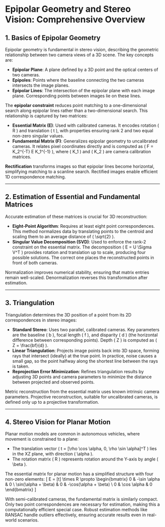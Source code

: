 # Epipolar Geometry and Stereo Vision: Comprehensive Overview

## 1. Basics of Epipolar Geometry
Epipolar geometry is fundamental in stereo vision, describing the geometric relationship between two camera views of a 3D scene. The key concepts are:
- **Epipolar Plane**: A plane defined by a 3D point and the optical centers of two cameras.
- **Epipoles**: Points where the baseline connecting the two cameras intersects the image planes.
- **Epipolar Lines**: The intersection of the epipolar plane with each image plane. Corresponding points between images lie on these lines.

The **epipolar constraint** reduces point matching to a one-dimensional search along epipolar lines rather than a two-dimensional search. This relationship is captured by two matrices:
- **Essential Matrix (E)**: Used with calibrated cameras. It encodes rotation \( R \) and translation \( t \), with properties ensuring rank 2 and two equal non-zero singular values.
- **Fundamental Matrix (F)**: Generalizes epipolar geometry to uncalibrated cameras. It relates pixel coordinates directly and is computed as \( F = K_2^{-T} E K_1^{-1} \), where \( K_1 \) and \( K_2 \) are camera calibration matrices.

**Rectification** transforms images so that epipolar lines become horizontal, simplifying matching to a scanline search. Rectified images enable efficient 1D correspondence matching.

---

## 2. Estimation of Essential and Fundamental Matrices
Accurate estimation of these matrices is crucial for 3D reconstruction:
- **Eight-Point Algorithm**: Requires at least eight point correspondences. This method normalizes data by translating points to the centroid and scaling them to an average distance of \( \sqrt{2} \).
- **Singular Value Decomposition (SVD)**: Used to enforce the rank-2 constraint on the essential matrix. The decomposition \( E = U \Sigma V^T \) provides rotation and translation up to scale, producing four possible solutions. The correct one places the reconstructed points in front of both cameras.

Normalization improves numerical stability, ensuring that matrix entries remain well-scaled. Denormalization reverses this transformation after estimation.

---

## 3. Triangulation
Triangulation determines the 3D position of a point from its 2D correspondences in stereo images:
- **Standard Stereo**: Uses two parallel, calibrated cameras. Key parameters are the baseline \( b \), focal length \( f \), and disparity \( d \) (the horizontal difference between corresponding points). Depth \( Z \) is computed as \( Z = \frac{bf}{d} \).
- **Linear Triangulation**: Projects image points back into 3D space, forming rays that intersect (ideally) at the true point. In practice, noise causes a small gap, so the point halfway along the shortest line between the rays is taken.
- **Reprojection Error Minimization**: Refines triangulation results by adjusting 3D points and camera parameters to minimize the distance between projected and observed points.

Metric reconstruction from the essential matrix uses known intrinsic camera parameters. Projective reconstruction, suitable for uncalibrated cameras, is defined only up to a projective transformation.

---

## 4. Stereo Vision for Planar Motion
Planar motion models are common in autonomous vehicles, where movement is constrained to a plane:
- The translation vector \( t = [\rho \cos \alpha, 0, \rho \sin \alpha]^T \) lies in the XZ plane, with direction \( \alpha \).
- The rotation matrix \( R \) represents rotation around the Y-axis by angle \( \beta \).

The essential matrix for planar motion has a simplified structure with four non-zero elements:
\[ E = [t] \times R \propto \begin{bmatrix} 0 & -\sin \alpha & 0 \\ \sin(\alpha + \beta) & 0 & -\cos(\alpha + \beta) \\ 0 & \cos \alpha & 0 \end{bmatrix} \]

With semi-calibrated cameras, the fundamental matrix is similarly compact. Only two point correspondences are necessary for estimation, making this a computationally efficient special case. Robust estimation methods like RANSAC handle outliers effectively, ensuring accurate results even in real-world scenarios.

